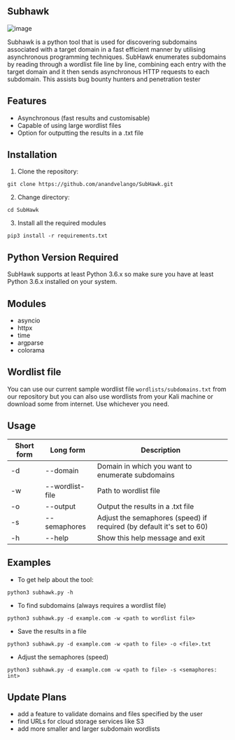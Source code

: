 ## Subhawk
![image](https://user-images.githubusercontent.com/50573902/232264493-45a7fb5b-4054-467a-a7b7-eb684ca7246d.png)

Subhawk is a python tool that is used for discovering subdomains associated with a target domain in a fast efficient manner by utilising asynchronous programming techniques. SubHawk enumerates subdomains by reading through a wordlist file line by line, combining each entry with the target domain and it then sends asynchronous HTTP requests to each subdomain. This assists bug bounty hunters and penetration tester

## Features
- Asynchronous (fast results and customisable)
- Capable of using large wordlist files
- Option for outputting the results in a .txt file

## Installation

1. Clone the repository: 
```
git clone https://github.com/anandvelango/SubHawk.git
```
2. Change directory:
```
cd SubHawk
```
3. Install all the required modules
```
pip3 install -r requirements.txt
```

## Python Version Required
SubHawk supports at least Python 3.6.x so make sure you have at least Python 3.6.x installed on your system.

## Modules
- asyncio
- httpx
- time
- argparse
- colorama

## Wordlist file
You can use our current sample wordlist file `wordlists/subdomains.txt` from our repository but you can also use wordlists from your Kali machine or download some from internet. Use whichever you need.

## Usage

| Short form | Long form       | Description                                              |
|------------|-----------------|----------------------------------------------------------|
| -d         | --domain        | Domain in which you want to enumerate subdomains         |
| -w         | --wordlist-file | Path to wordlist file                                    |
| -o         | --output        | Output the results in a .txt file                        |
| -s         | --semaphores    | Adjust the semaphores (speed) if required (by default it's set to 60) |
| -h         | --help          | Show this help message and exit                          |

## Examples
- To get help about the tool:
```
python3 subhawk.py -h
```
- To find subdomains (always requires a wordlist file)
```
python3 subhawk.py -d example.com -w <path to wordlist file>
```
- Save the results in a file
```
python3 subhawk.py -d example.com -w <path to file> -o <file>.txt
```
- Adjust the semaphores (speed)
```
python3 subhawk.py -d example.com -w <path to file> -s <semaphores: int>
```

## Update Plans
- add a feature to validate domains and files specified by the user
- find URLs for cloud storage services like S3
- add more smaller and larger subdomain wordlists
